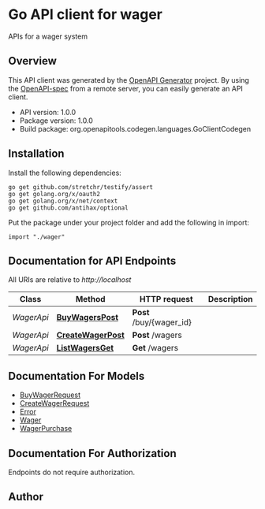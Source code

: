 # Go API client for wager

APIs for a wager system

## Overview
This API client was generated by the [OpenAPI Generator](https://openapi-generator.tech) project.  By using the [OpenAPI-spec](https://www.openapis.org/) from a remote server, you can easily generate an API client.

- API version: 1.0.0
- Package version: 1.0.0
- Build package: org.openapitools.codegen.languages.GoClientCodegen

## Installation

Install the following dependencies:

```shell
go get github.com/stretchr/testify/assert
go get golang.org/x/oauth2
go get golang.org/x/net/context
go get github.com/antihax/optional
```

Put the package under your project folder and add the following in import:

```golang
import "./wager"
```

## Documentation for API Endpoints

All URIs are relative to *http://localhost*

Class | Method | HTTP request | Description
------------ | ------------- | ------------- | -------------
*WagerApi* | [**BuyWagersPost**](docs/WagerApi.md#buywagerspost) | **Post** /buy/{wager_id} | 
*WagerApi* | [**CreateWagerPost**](docs/WagerApi.md#createwagerpost) | **Post** /wagers | 
*WagerApi* | [**ListWagersGet**](docs/WagerApi.md#listwagersget) | **Get** /wagers | 


## Documentation For Models

 - [BuyWagerRequest](docs/BuyWagerRequest.md)
 - [CreateWagerRequest](docs/CreateWagerRequest.md)
 - [Error](docs/Error.md)
 - [Wager](docs/Wager.md)
 - [WagerPurchase](docs/WagerPurchase.md)


## Documentation For Authorization

 Endpoints do not require authorization.



## Author



